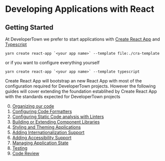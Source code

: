 # Developing Applications with React

## Getting Started

At DeveloperTown we prefer to start applications with [Create React App](https://create-react-app.dev/docs/getting-started/) and [Typescript](./languages.md)

```
yarn create react-app `<your app name>` --template file:./cra-template
```

or if you want to configure everything yourself

```
yarn create react-app `<your app name>` --template typescript
```

Create React App will bootstrap an new React App with most of the configuration required for DeveloperTown projects. However the following guides will cover extending the foundation establihed by Create React App with the standards expected for DeveloperTown projects

0. [Organizing our code](./code-organization.md)
1. [Configuring Code Formatters](./formatting.md)
1. [Configuring Static Code analysis with Linters](./linting.md)
1. [Building or Extending Component Libraries](./component-libraries.md)
1. [Styling and Theming Applications](./styling.md)
1. [Adding Internationalization Support](./i18n.md)
1. [Adding Accessibility Support](./a11y.md)
1. [Managing Application State](./state-management.md)
1. [Testing](./testing.md)
1. [Code Review](./code-review.md)
